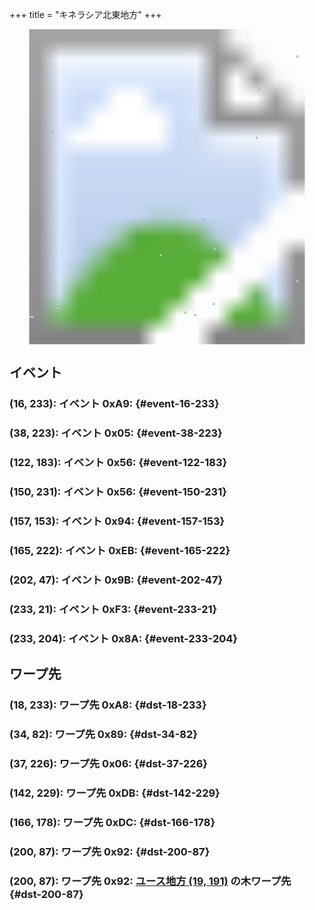 +++
title = "キネラシア北東地方"
+++

<!-- SVG {{{ -->
<svg width="1536" height="1536" viewbox="0 0 2048 2048">
<defs>
<image id="svg-asset-bg" width="2048" height="2048" href="map-03.webp" />
<image id="svg-asset-event" width="16" height="16" href="icon-event.png" />
<image id="svg-asset-destination" width="16" height="16" href="icon-destination.png" />
</defs>
<use href="#svg-asset-bg" x="0" y="0"></use>
<a href="#event-16-233">
<use href="#svg-asset-event" x="128" y="1864"><title>(16, 233): イベント 0xA9</title></use>
</a>
<a href="#event-38-223">
<use href="#svg-asset-event" x="304" y="1784"><title>(38, 223): イベント 0x05</title></use>
</a>
<a href="#event-122-183">
<use href="#svg-asset-event" x="976" y="1464"><title>(122, 183): イベント 0x56</title></use>
</a>
<a href="#event-150-231">
<use href="#svg-asset-event" x="1200" y="1848"><title>(150, 231): イベント 0x56</title></use>
</a>
<a href="#event-157-153">
<use href="#svg-asset-event" x="1256" y="1224"><title>(157, 153): イベント 0x94</title></use>
</a>
<a href="#event-165-222">
<use href="#svg-asset-event" x="1320" y="1776"><title>(165, 222): イベント 0xEB</title></use>
</a>
<a href="#event-202-47">
<use href="#svg-asset-event" x="1616" y="376"><title>(202, 47): イベント 0x9B</title></use>
</a>
<a href="#event-233-21">
<use href="#svg-asset-event" x="1864" y="168"><title>(233, 21): イベント 0xF3</title></use>
</a>
<a href="#event-233-204">
<use href="#svg-asset-event" x="1864" y="1632"><title>(233, 204): イベント 0x8A</title></use>
</a>
<a href="#dst-37-226">
<use href="#svg-asset-destination" x="296" y="1808"><title>(37, 226): ワープ先 0x06</title></use>
</a>
<a href="#dst-34-82">
<use href="#svg-asset-destination" x="272" y="656"><title>(34, 82): ワープ先 0x89</title></use>
</a>
<a href="#dst-200-87">
<use href="#svg-asset-destination" x="1600" y="696"><title>(200, 87): ワープ先 0x92: ユース地方 (19, 191) の木ワープ先</title></use>
</a>
<a href="#dst-18-233">
<use href="#svg-asset-destination" x="144" y="1864"><title>(18, 233): ワープ先 0xA8</title></use>
</a>
<a href="#dst-142-229">
<use href="#svg-asset-destination" x="1136" y="1832"><title>(142, 229): ワープ先 0xDB</title></use>
</a>
<a href="#dst-166-178">
<use href="#svg-asset-destination" x="1328" y="1424"><title>(166, 178): ワープ先 0xDC</title></use>
</a>
</svg>
<!-- }}} -->


## イベント

### (16, 233): イベント 0xA9:  {#event-16-233}

### (38, 223): イベント 0x05:  {#event-38-223}

### (122, 183): イベント 0x56:  {#event-122-183}

### (150, 231): イベント 0x56:  {#event-150-231}

### (157, 153): イベント 0x94:  {#event-157-153}

### (165, 222): イベント 0xEB:  {#event-165-222}

### (202, 47): イベント 0x9B:  {#event-202-47}

### (233, 21): イベント 0xF3:  {#event-233-21}

### (233, 204): イベント 0x8A:  {#event-233-204}


## ワープ先

### (18, 233): ワープ先 0xA8:  {#dst-18-233}

### (34, 82): ワープ先 0x89:  {#dst-34-82}

### (37, 226): ワープ先 0x06:  {#dst-37-226}

### (142, 229): ワープ先 0xDB:  {#dst-142-229}

### (166, 178): ワープ先 0xDC:  {#dst-166-178}

### (200, 87): ワープ先 0x92:  {#dst-200-87}

### (200, 87): ワープ先 0x92: [ユース地方 (19, 191)](@/map/map-00/_index.md#event-19-191) の木ワープ先 {#dst-200-87}



